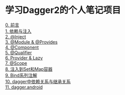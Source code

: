 学习Dagger2的个人笔记项目
===
[0. 前言](./notes/case00.md)  
[1. 依赖与注入](./note/case01.md)  
[2. @Inject](./note/case02.md)  
[3. @Module & @Provides](./note/case03.md)  
[4. @Component](./note/case04.md)  
[5. @Qualifier](./note/case05.md)  
[6. Provider & Lazy](./note/case06.md)  
[7. @Scope](./note/case07.md)  
[8. 注入到Set和Map容器](./note/case08.md)  
[9. Bind系列注解](./note/case09.md)  
[10. dagger中依赖关系与继承关系](./note/case10.md)  
[11. dagger.android](./note/case11.md)  
